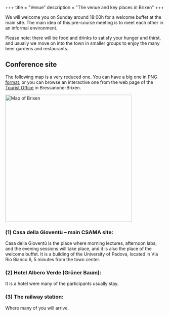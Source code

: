 +++
title = "Venue"
description = "The venue and key places in Brixen"
+++

We will welcome you on Sunday around 18:00h for a welcome buffet at the main site. The main idea of this pre-course meeting is to meet each other in an informal environment.

Please note: there will be food and drinks to satisfy your hunger and thirst, and usually we move on into the town in smaller groups to enjoy the many beer gardens and restaurants.

## Conference site

The following map is a very reduced one. You can have a big one in [PNG format](/img/Conference_sites_2514x3113.png), or you can browse an interactive one from the web page of the [Tourist Office](http://www.brixen.org/) in Bressanone-Brixen.

<img src="/img/Conference_sites_1440x1440.png" alt="Map of Brixen" width="400"/>

### (1) Casa della Gioventù – main CSAMA site:
Casa della Gioventù is the place where morning lectures, afternoon labs, and the evening sessions will take place, and it is also the place of the welcome buffet. It is a building of the University of Padova, located in Via Rio Bianco 6, 5 minutes from the town center.

### (2) Hotel Albero Verde (Grüner Baum):
It is a hotel were many of the participants usually stay.

### (3) The railway station:
Where many of you will arrive.

